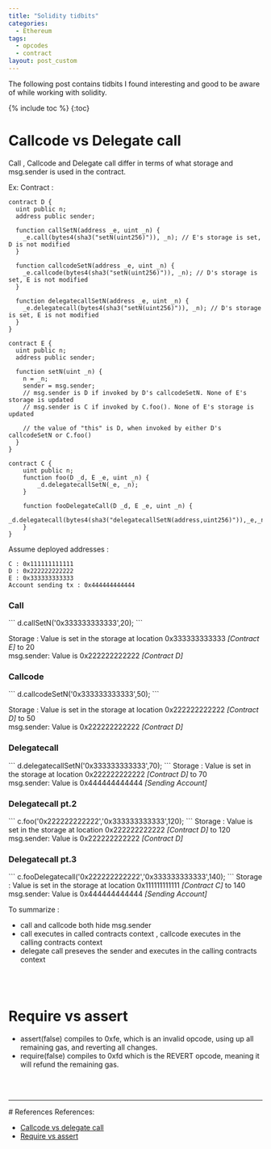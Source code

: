 ```yaml
---
title: "Solidity tidbits"
categories:
  - Ethereum
tags:
  - opcodes
  - contract
layout: post_custom  
---
```

The following post contains tidbits I found interesting and good to be aware of while working with solidity.


{% include toc %}
{:toc}

# Callcode vs Delegate call

Call , Callcode and Delegate call differ in terms of what storage and msg.sender is used in the contract.

Ex: 
Contract : 

```
contract D {
  uint public n;
  address public sender;

  function callSetN(address _e, uint _n) {
    _e.call(bytes4(sha3("setN(uint256)")), _n); // E's storage is set, D is not modified 
  }

  function callcodeSetN(address _e, uint _n) {
    _e.callcode(bytes4(sha3("setN(uint256)")), _n); // D's storage is set, E is not modified 
  }

  function delegatecallSetN(address _e, uint _n) {
    _e.delegatecall(bytes4(sha3("setN(uint256)")), _n); // D's storage is set, E is not modified 
  }
}

contract E {
  uint public n;
  address public sender;

  function setN(uint _n) {
    n = _n;
    sender = msg.sender;
    // msg.sender is D if invoked by D's callcodeSetN. None of E's storage is updated
    // msg.sender is C if invoked by C.foo(). None of E's storage is updated

    // the value of "this" is D, when invoked by either D's callcodeSetN or C.foo()
  }
}

contract C {
    uint public n;
    function foo(D _d, E _e, uint _n) {
        _d.delegatecallSetN(_e, _n);
    }
    
    function fooDelegateCall(D _d, E _e, uint _n) {
        _d.delegatecall(bytes4(sha3("delegatecallSetN(address,uint256)")),_e,_n);
    }    
}
```

Assume deployed addresses : 

```
C : 0x111111111111
D : 0x222222222222
E : 0x333333333333
Account sending tx : 0x444444444444
```

<h3> Call</h3>
```
d.callSetN('0x333333333333',20);
```

Storage   : Value is set in the storage at location 0x333333333333 <i>[Contract E]</i> to 20  <br>
msg.sender: Value is 0x222222222222  <i>[Contract D]</i>

<h3> Callcode</h3>
```
d.callcodeSetN('0x333333333333',50);
```

Storage   : Value is set in the storage at location 0x222222222222 <i>[Contract D]</i> to 50  <br>
msg.sender: Value is 0x222222222222 <i>[Contract D]</i>

<h3> Delegatecall</h3>
```
d.delegatecallSetN('0x333333333333',70);
```
Storage   : Value is set in the storage at location 0x222222222222 <i>[Contract D]</i> to 70  <br>
msg.sender: Value is 0x444444444444 <i>[Sending Account]</i>


<h3> Delegatecall pt.2</h3>
```
c.foo('0x222222222222','0x333333333333',120);
```
Storage   : Value is set in the storage at location 0x222222222222 <i>[Contract D]</i> to 120 <br>
msg.sender: Value is 0x222222222222 <i>[Contract D]</i>


<h3> Delegatecall pt.3</h3>
```
c.fooDelegatecall('0x222222222222','0x333333333333',140);
```
Storage   : Value is set in the storage at location 0x111111111111 <i>[Contract C]</i> to 140 <br>
msg.sender: Value is 0x444444444444 <i>[Sending Account]</i>


To summarize :
<ul>
  <li>call and callcode both hide msg.sender</li>
  <li>call executes in called contracts context , callcode executes in the calling contracts context</li>
  <li>delegate call preseves the sender and executes in the calling contracts context</li>
</ul>

<br><br>
# Require vs assert

<ul>
<li>assert(false) compiles to 0xfe, which is an invalid opcode, using up all remaining gas, and reverting all changes.</li>
<li>require(false) compiles to 0xfd which is the REVERT opcode, meaning it will refund the remaining gas. </li>
</ul>


<br><br>
<hr>
# References
References: 
<ul>
<li><a href="https://ethereum.stackexchange.com/questions/3667/difference-between-call-callcode-and-delegatecallurl">Callcode vs delegate call</a></li>
<li><a href="https://ethereum.stackexchange.com/questions/15166/difference-between-require-and-assert-and-the-difference-between-revert-and-thro">Require vs assert</a></li>
</ul>

